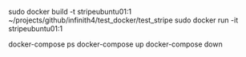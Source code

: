 sudo docker build -t stripeubuntu01:1 ~/projects/github/infinith4/test_docker/test_stripe
sudo docker run -it stripeubuntu01:1


docker-compose ps
docker-compose up
docker-compose down
